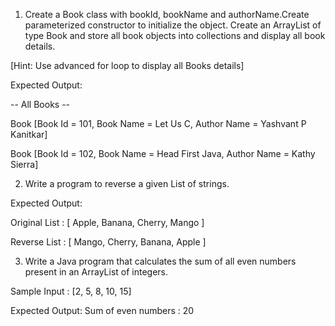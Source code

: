 1. Create a Book class with bookId, bookName and authorName.Create parameterized constructor to initialize the object. Create an ArrayList of type Book and store all book objects into collections and display all book details.

[Hint: Use advanced for loop to display all Books details]

Expected Output:

-- All Books --

Book [Book Id = 101, Book Name = Let Us C, Author Name = Yashvant P Kanitkar]

Book [Book Id = 102, Book Name = Head First Java, Author Name = Kathy Sierra]



2. Write a program to reverse a given List of strings.

Expected Output:

Original List : [ Apple, Banana, Cherry, Mango ]

Reverse List : [ Mango, Cherry, Banana, Apple ]



3. Write a Java program that calculates the sum of all even numbers present in an ArrayList of integers.

Sample Input : [2, 5, 8, 10, 15]

Expected Output: Sum of even numbers : 20
